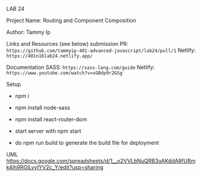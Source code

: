 LAB 24

Project Name: Routing and Component Composition

Author: Tammy Ip

Links and Resources (see below)
submission PR: `https://github.com/tammyip-401-advanced-javascript/lab24/pull/1`
Netlify: `https://401n16lab24.netlify.app/`


Documentation
SASS: `https://sass-lang.com/guide`
Netlify: `https://www.youtube.com/watch?v=sGBdp9r2GSg`


Setup

+ npm i
+ npm install node-sass
+ npm install react-router-dom
+ start server with npm start

+ do npm run build to generate the build file for deployment


UML
https://docs.google.com/spreadsheets/d/1__o2VVLbNuQRB3oAKddA8fURmk4ih9RGlLvyIYV2c_Y/edit?usp=sharing
